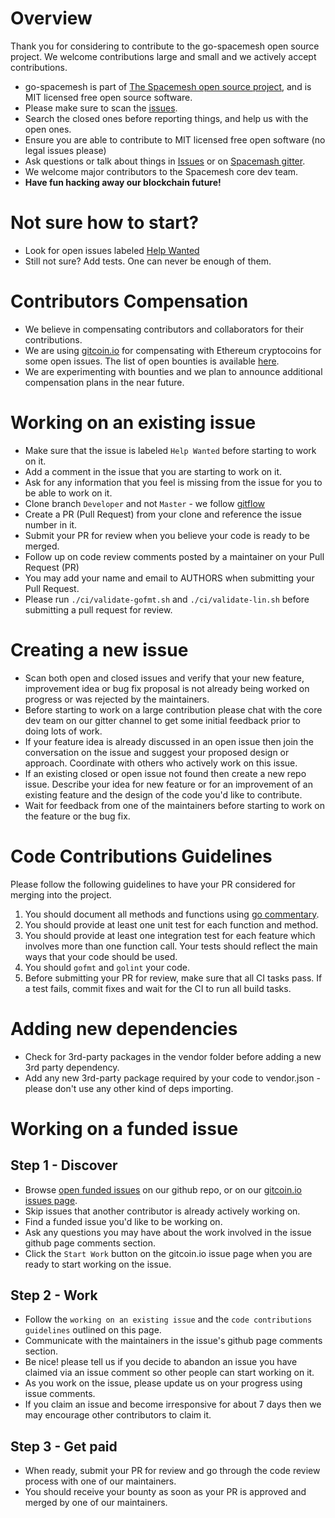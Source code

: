 # Overview
Thank you for considering to contribute to the go-spacemesh open source project. We welcome contributions large and small and we actively accept contributions.

- go-spacemesh is part of [The Spacemesh open source project](https://spacemesh.io), and is MIT licensed free open source software.
- Please make sure to scan the [issues](https://github.com/spacemeshos/go-spacemesh/issues). 
- Search the closed ones before reporting things, and help us with the open ones.
- Ensure you are able to contribute to MIT licensed free open software (no legal issues please)
- Ask questions or talk about things in [Issues](https://github.com/spacemeshos/go-spacemesh/issues) or on [Spacemash 
gitter](https://gitter.im/spacemesh-os/Lobby).
- We welcome major contributors to the Spacemesh core dev team.
- **Have fun hacking away our blockchain future!**

# Not sure how to start?
- Look for open issues labeled [Help Wanted](https://github.com/spacemeshos/go-spacemesh/issues)
- Still not sure? Add tests. One can never be enough of them.

# Contributors Compensation
- We believe in compensating contributors and collaborators for their contributions.
- We are using [gitcoin.io](https://gitcoin.io) for compensating with Ethereum cryptocoins for some open issues. The list of open bounties is available [here](https://gitcoin.co/profile/spacemeshos).
- We are experimenting with bounties and we plan to announce additional compensation plans in the near future.

# Working on an existing issue
- Make sure that the issue is labeled `Help Wanted` before starting to work on it.
- Add a comment in the issue that you are starting to work on it.
- Ask for any information that you feel is missing from the issue for you to be able to work on it.
- Clone branch `Developer` and not `Master` - we follow [gitflow](https://datasift.github.io/gitflow/IntroducingGitFlow.html)
- Create a PR (Pull Request) from your clone and reference the issue number in it.
- Submit your PR for review when you believe your code is ready to be merged.
- Follow up on code review comments posted by a maintainer on your Pull Request (PR)
- You may add your name and email to AUTHORS when submitting your Pull Request.
- Please run `./ci/validate-gofmt.sh` and `./ci/validate-lin.sh` before submitting a pull request for review.

# Creating a new issue
- Scan both open and closed issues and verify that your new feature, improvement idea or bug fix proposal is not already being worked on progress or was rejected by the maintainers.
- Before starting to work on a large contribution please chat with the core dev team on our gitter channel to get some initial feedback prior to doing lots of work.
- If your feature idea is already discussed in an open issue then join the conversation on the issue and suggest your proposed design or approach. Coordinate with others who actively work on this issue.
- If an existing closed or open issue not found then create a new repo issue. Describe your idea for new feature or for an improvement of an existing feature and the design of the code you'd like to contribute.
- Wait for feedback from one of the maintainers before starting to work on the feature or the bug fix.

# Code Contributions Guidelines
Please follow the following guidelines to have your PR considered for merging into the project.

1. You should document all methods and functions using [go commentary](https://golang.org/doc/effective_go.html#commentary).  
2. You should provide at least one unit test for each function and method.
3. You should provide at least one integration test for each feature which involves more than one function call. Your tests should reflect the main ways that your code should be used.
4. You should `gofmt` and `golint` your code.
5. Before submitting your PR for review, make sure that all CI tasks pass. If a test fails, commit fixes and wait for the CI to run all build tasks.

# Adding new dependencies
- Check for 3rd-party packages in the vendor folder before adding a new 3rd party dependency.
- Add any new 3rd-party package required by your code to vendor.json - please don't use any other kind of deps importing.

# Working on a funded issue 

## Step 1 - Discover
- Browse [open funded issues](https://github.com/spacemeshos/go-spacemesh/labels/funded) on our github repo, or on our [gitcoin.io issues page](https://gitcoin.co/profile/spacemeshos).
- Skip issues that another contributor is already actively working on.
- Find a funded issue you'd like to be working on.
- Ask any questions you may have about the work involved in the issue github page comments section.
- Click the `Start Work` button on the gitcoin.io issue page when you are ready to start working on the issue.

## Step 2 - Work
- Follow the `working on an existing issue` and the `code contributions guidelines` outlined on this page.
- Communicate with the maintainers in the issue's github page comments section.
- Be nice! please tell us if you decide to abandon an issue you have claimed via an issue comment so other people can start working on it.
- As you work on the issue, please update us on your progress using issue comments.
- If you claim an issue and become irresponsive for about 7 days then we may encourage other contributors to claim it.

## Step 3 - Get paid
- When ready, submit your PR for review and go through the code review process with one of our maintainers.
- You should receive your bounty as soon as your PR is approved and merged by one of our maintainers. 
